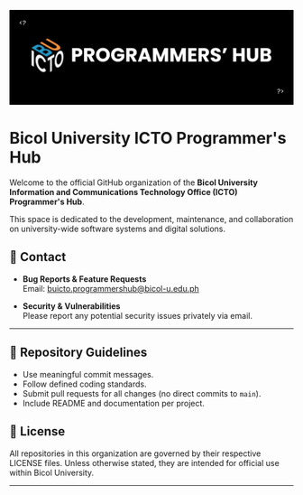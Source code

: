 ![Banner](assets/banner.webp)

# Bicol University ICTO Programmer's Hub

Welcome to the official GitHub organization of the **Bicol University Information and Communications Technology Office (ICTO) Programmer's Hub**.

This space is dedicated to the development, maintenance, and collaboration on university-wide software systems and digital solutions.

## 📣 Contact

- **Bug Reports & Feature Requests**  
  Email: [buicto.programmershub@bicol-u.edu.ph](mailto:buicto.programmershub@bicol-u.edu.ph)

- **Security & Vulnerabilities**  
  Please report any potential security issues privately via email.

---

## 📌 Repository Guidelines

- Use meaningful commit messages.
- Follow defined coding standards.
- Submit pull requests for all changes (no direct commits to `main`).
- Include README and documentation per project.

## 📄 License

All repositories in this organization are governed by their respective LICENSE files. Unless otherwise stated, they are intended for official use within Bicol University.

---